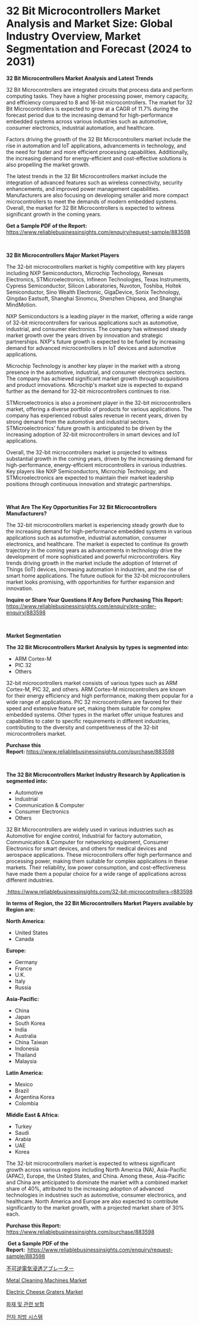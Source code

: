 <p><h1>32 Bit Microcontrollers Market Analysis and Market Size: Global Industry Overview, Market Segmentation and Forecast (2024 to 2031)</h1></p><p><strong>32 Bit Microcontrollers Market Analysis and Latest Trends</strong></p>
<p><p>32 Bit Microcontrollers are integrated circuits that process data and perform computing tasks. They have a higher processing power, memory capacity, and efficiency compared to 8 and 16-bit microcontrollers. The market for 32 Bit Microcontrollers is expected to grow at a CAGR of 11.7% during the forecast period due to the increasing demand for high-performance embedded systems across various industries such as automotive, consumer electronics, industrial automation, and healthcare.</p><p>Factors driving the growth of the 32 Bit Microcontrollers market include the rise in automation and IoT applications, advancements in technology, and the need for faster and more efficient processing capabilities. Additionally, the increasing demand for energy-efficient and cost-effective solutions is also propelling the market growth.</p><p>The latest trends in the 32 Bit Microcontrollers market include the integration of advanced features such as wireless connectivity, security enhancements, and improved power management capabilities. Manufacturers are also focusing on developing smaller and more compact microcontrollers to meet the demands of modern embedded systems. Overall, the market for 32 Bit Microcontrollers is expected to witness significant growth in the coming years.</p></p>
<p><strong>Get a Sample PDF of the Report:&nbsp;</strong> <a href="https://www.reliablebusinessinsights.com/enquiry/request-sample/883598">https://www.reliablebusinessinsights.com/enquiry/request-sample/883598</a></p>
<p>&nbsp;</p>
<p><strong>32 Bit Microcontrollers Major Market Players</strong></p>
<p><p>The 32-bit microcontrollers market is highly competitive with key players including NXP Semiconductors, Microchip Technology, Renesas Electronics, STMicroelectronics, Infineon Technologies, Texas Instruments, Cypress Semiconductor, Silicon Laboratories, Nuvoton, Toshiba, Holtek Semiconductor, Sino Wealth Electronic, GigaDevice, Sonix Technology, Qingdao Eastsoft, Shanghai Sinomcu, Shenzhen Chipsea, and Shanghai MindMotion.</p><p>NXP Semiconductors is a leading player in the market, offering a wide range of 32-bit microcontrollers for various applications such as automotive, industrial, and consumer electronics. The company has witnessed steady market growth over the years driven by innovation and strategic partnerships. NXP's future growth is expected to be fueled by increasing demand for advanced microcontrollers in IoT devices and automotive applications.</p><p>Microchip Technology is another key player in the market with a strong presence in the automotive, industrial, and consumer electronics sectors. The company has achieved significant market growth through acquisitions and product innovations. Microchip's market size is expected to expand further as the demand for 32-bit microcontrollers continues to rise.</p><p>STMicroelectronics is also a prominent player in the 32-bit microcontrollers market, offering a diverse portfolio of products for various applications. The company has experienced robust sales revenue in recent years, driven by strong demand from the automotive and industrial sectors. STMicroelectronics' future growth is anticipated to be driven by the increasing adoption of 32-bit microcontrollers in smart devices and IoT applications.</p><p>Overall, the 32-bit microcontrollers market is projected to witness substantial growth in the coming years, driven by the increasing demand for high-performance, energy-efficient microcontrollers in various industries. Key players like NXP Semiconductors, Microchip Technology, and STMicroelectronics are expected to maintain their market leadership positions through continuous innovation and strategic partnerships.</p></p>
<p>&nbsp;</p>
<p><strong>What Are The Key Opportunities For 32 Bit Microcontrollers Manufacturers?</strong></p>
<p><p>The 32-bit microcontrollers market is experiencing steady growth due to the increasing demand for high-performance embedded systems in various applications such as automotive, industrial automation, consumer electronics, and healthcare. The market is expected to continue its growth trajectory in the coming years as advancements in technology drive the development of more sophisticated and powerful microcontrollers. Key trends driving growth in the market include the adoption of Internet of Things (IoT) devices, increasing automation in industries, and the rise of smart home applications. The future outlook for the 32-bit microcontrollers market looks promising, with opportunities for further expansion and innovation.</p></p>
<p><strong>Inquire or Share Your Questions If Any Before Purchasing This Report:</strong> <a href="https://www.reliablebusinessinsights.com/enquiry/pre-order-enquiry/883598">https://www.reliablebusinessinsights.com/enquiry/pre-order-enquiry/883598</a></p>
<p>&nbsp;</p>
<p><strong>Market Segmentation</strong></p>
<p><strong>The 32 Bit Microcontrollers Market Analysis by types is segmented into:</strong></p>
<p><ul><li>ARM Cortex-M</li><li>PIC 32</li><li>Others</li></ul></p>
<p><p>32-bit microcontrollers market consists of various types such as ARM Cortex-M, PIC 32, and others. ARM Cortex-M microcontrollers are known for their energy efficiency and high performance, making them popular for a wide range of applications. PIC 32 microcontrollers are favored for their speed and extensive feature set, making them suitable for complex embedded systems. Other types in the market offer unique features and capabilities to cater to specific requirements in different industries, contributing to the diversity and competitiveness of the 32-bit microcontrollers market.</p></p>
<p><strong>Purchase this Report:&nbsp;</strong><a href="https://www.reliablebusinessinsights.com/purchase/883598">https://www.reliablebusinessinsights.com/purchase/883598</a></p>
<p>&nbsp;</p>
<p><strong>The 32 Bit Microcontrollers Market Industry Research by Application is segmented into:</strong></p>
<p><ul><li>Automotive</li><li>Industrial</li><li>Communication & Computer</li><li>Consumer Electronics</li><li>Others</li></ul></p>
<p><p>32 Bit Microcontrollers are widely used in various industries such as Automotive for engine control, Industrial for factory automation, Communication & Computer for networking equipment, Consumer Electronics for smart devices, and others for medical devices and aerospace applications. These microcontrollers offer high performance and processing power, making them suitable for complex applications in these markets. Their reliability, low power consumption, and cost-effectiveness have made them a popular choice for a wide range of applications across different industries.</p></p>
<p><a href="https://www.reliablebusinessinsights.com/32-bit-microcontrollers-r883598">&nbsp;https://www.reliablebusinessinsights.com/32-bit-microcontrollers-r883598</a></p>
<p><strong>In terms of Region, the 32 Bit Microcontrollers Market Players available by Region are:</strong></p>
<p>
    <p> <strong> North America: </strong>
        <ul>
            <li>United States</li>
            <li>Canada</li>
        </ul>
        </p> 
    <p> <strong> Europe: </strong>
        <ul>
            <li>Germany</li>
            <li>France</li>
            <li>U.K.</li>
            <li>Italy</li>
            <li>Russia</li>
        </ul>
        </p> 
    <p> <strong> Asia-Pacific: </strong>
        <ul>
            <li>China</li>
            <li>Japan</li>
            <li>South Korea</li>
            <li>India</li>
            <li>Australia</li>
            <li>China Taiwan</li>
            <li>Indonesia</li>
            <li>Thailand</li>
            <li>Malaysia</li>
        </ul>
        </p> 
    <p> <strong> Latin America: </strong>
        <ul>
            <li>Mexico</li>
            <li>Brazil</li>
            <li>Argentina Korea</li>
            <li>Colombia</li>
        </ul>
        </p> 
    <p> <strong> Middle East & Africa: </strong>
        <ul>
            <li>Turkey</li>
            <li>Saudi</li>
            <li>Arabia</li>
            <li>UAE</li>
            <li>Korea</li>
        </ul>
    </p>
    </p>
<p><p>The 32-bit microcontrollers market is expected to witness significant growth across various regions including North America (NA), Asia-Pacific (APAC), Europe, the United States, and China. Among these, Asia-Pacific and China are anticipated to dominate the market with a combined market share of 40%, attributed to the increasing adoption of advanced technologies in industries such as automotive, consumer electronics, and healthcare. North America and Europe are also expected to contribute significantly to the market growth, with a projected market share of 30% each.</p></p>
<p><strong>Purchase this Report: </strong><a href="https://www.reliablebusinessinsights.com/purchase/883598">https://www.reliablebusinessinsights.com/purchase/883598</a></p>
<p>&nbsp;<strong>Get a Sample PDF of the Report:&nbsp;&nbsp;</strong><a href="https://www.reliablebusinessinsights.com/enquiry/request-sample/883598">https://www.reliablebusinessinsights.com/enquiry/request-sample/883598</a></p>
<p><strong></strong></p>
<p><p><a href="https://github.com/Andrewones2023/Market-Research-Report-List-1/blob/main/7926915161650.md">不可逆電気浸透アブレーター</a></p><p><a href="https://github.com/NaomieConner2023/Market-Research-Report-List-1/blob/main/metal-cleaning-machines-market.md">Metal Cleaning Machines Market</a></p><p><a href="https://github.com/iprahimabdulrahmman/Market-Research-Report-List-1/blob/main/electric-cheese-graters-market.md">Electric Cheese Graters Market</a></p><p><a href="https://github.com/regina00882/Market-Research-Report-List-1/blob/main/6792220174032.md">화재 및 관련 보험</a></p><p><a href="https://github.com/brainlyez1/Market-Research-Report-List-1/blob/main/1498092174031.md">전자 처방 시스템</a></p></p>